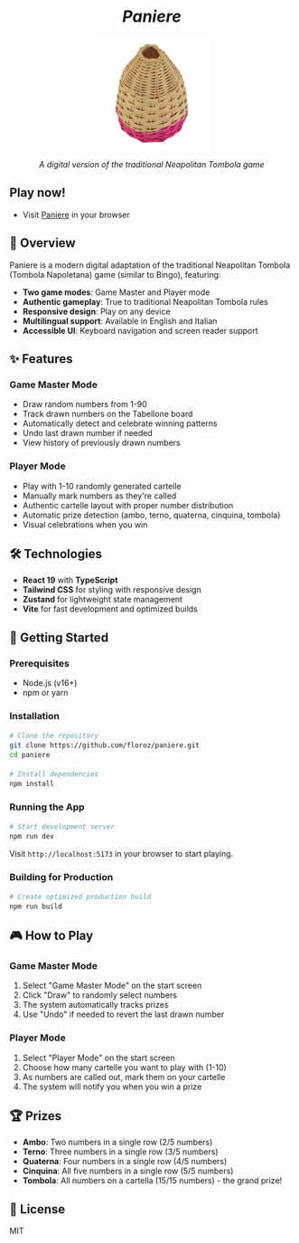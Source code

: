 <div align="center">
  <h1 style="text-align: center; font-style: italic;">Paniere</h1>
</div>

<div align="center">
  <img src="./public/images/paniere.png" alt="Paniere" width="200" />
  <p><em>A digital version of the traditional Neapolitan Tombola game</em></p>
</div>

## Play now!

- Visit [Paniere](https://paniere.netlify.app) in your browser

## 📖 Overview

Paniere is a modern digital adaptation of the traditional Neapolitan Tombola (Tombola Napoletana) game (similar to Bingo), featuring:

- **Two game modes**: Game Master and Player mode
- **Authentic gameplay**: True to traditional Neapolitan Tombola rules
- **Responsive design**: Play on any device
- **Multilingual support**: Available in English and Italian
- **Accessible UI**: Keyboard navigation and screen reader support

## ✨ Features

### Game Master Mode

- Draw random numbers from 1-90
- Track drawn numbers on the Tabellone board
- Automatically detect and celebrate winning patterns
- Undo last drawn number if needed
- View history of previously drawn numbers

### Player Mode

- Play with 1-10 randomly generated cartelle
- Manually mark numbers as they're called
- Authentic cartelle layout with proper number distribution
- Automatic prize detection (ambo, terno, quaterna, cinquina, tombola)
- Visual celebrations when you win

## 🛠️ Technologies

- **React 19** with **TypeScript**
- **Tailwind CSS** for styling with responsive design
- **Zustand** for lightweight state management
- **Vite** for fast development and optimized builds

## 🚀 Getting Started

### Prerequisites

- Node.js (v16+)
- npm or yarn

### Installation

```bash
# Clone the repository
git clone https://github.com/floroz/paniere.git
cd paniere

# Install dependencies
npm install
```

### Running the App

```bash
# Start development server
npm run dev
```

Visit `http://localhost:5173` in your browser to start playing.

### Building for Production

```bash
# Create optimized production build
npm run build
```

## 🎮 How to Play

### Game Master Mode

1. Select "Game Master Mode" on the start screen
2. Click "Draw" to randomly select numbers
3. The system automatically tracks prizes
4. Use "Undo" if needed to revert the last drawn number

### Player Mode

1. Select "Player Mode" on the start screen
2. Choose how many cartelle you want to play with (1-10)
3. As numbers are called out, mark them on your cartelle
4. The system will notify you when you win a prize

## 🏆 Prizes

- **Ambo**: Two numbers in a single row (2/5 numbers)
- **Terno**: Three numbers in a single row (3/5 numbers)
- **Quaterna**: Four numbers in a single row (4/5 numbers)
- **Cinquina**: All five numbers in a single row (5/5 numbers)
- **Tombola**: All numbers on a cartella (15/15 numbers) - the grand prize!

## 📄 License

MIT
